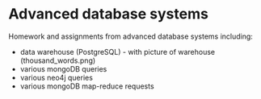 # Advanced database systems

Homework and assignments from advanced database systems 
including: 
<ul>
  <li>data warehouse (PostgreSQL) - with picture of warehouse (thousand_words.png)</li>
  <li>various mongoDB queries</li>
  <li>various neo4j queries</li>
  <li>various mongoDB map-reduce requests</li>
</ul>
